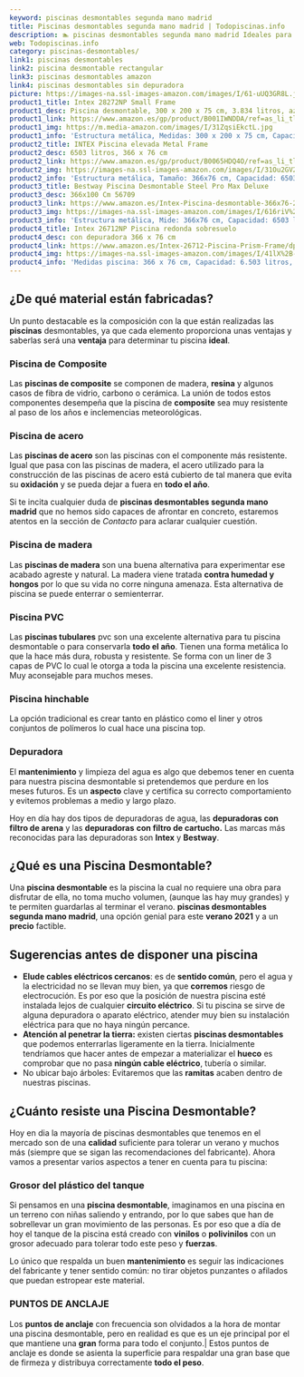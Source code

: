 ```yaml
---
keyword: piscinas desmontables segunda mano madrid
title: Piscinas desmontables segunda mano madrid | Todopiscinas.info
description: 🏊 piscinas desmontables segunda mano madrid Ideales para este verano 2021. Aquí puedes comprar piscinas desmontables segunda mano madrid y comparar con otras similares. No dejes escapar piscinas desmontables segunda mano madrid a un precio realmente tentador.
web: Todopiscinas.info
category: piscinas-desmontables/
link1: piscinas desmontables
link2: piscina desmontable rectangular
link3: piscinas desmontables amazon
link4: piscinas desmontables sin depuradora
picture: https://images-na.ssl-images-amazon.com/images/I/61-uUQ3GR8L.jpg
product1_title: Intex 28272NP Small Frame
product1_desc: Piscina desmontable, 300 x 200 x 75 cm, 3.834 litros, azul
product1_link: https://www.amazon.es/gp/product/B001IWNDDA/ref=as_li_tl?ie=UTF8&camp=3638&creative=24630&creativeASIN=B001IWNDDA&linkCode=as2&tag=todopiscinas0e-21&linkId=25b9d647487c889cb6ef56ed63f50ca1
product1_img: https://m.media-amazon.com/images/I/31ZqsiEkctL.jpg
product1_info: 'Estructura metálica, Medidas: 300 x 200 x 75 cm, Capacidad: 3.834 litros, Para 6 personas (+ 6 años), Fácil montaje, Forma rectangular'
product2_title: INTEX Piscina elevada Metal Frame
product2_desc: 6503 litros, 366 x 76 cm
product2_link: https://www.amazon.es/gp/product/B0065HDQ4O/ref=as_li_tl?ie=UTF8&camp=3638&creative=24630&creativeASIN=B0065HDQ4O&linkCode=as2&tag=todopiscinas0e-21&linkId=ed2430e3ba564d3527ee103df33ed7b3
product2_img: https://images-na.ssl-images-amazon.com/images/I/31Ou2GV2SAL.jpg
product2_info: 'Estructura metálica, Tamaño: 366x76 cm, Capacidad: 6503 litros, Forma circular, De 4 a 7 personas (+6 años)'
product3_title: Bestway Piscina Desmontable Steel Pro Max Deluxe
product3_desc: 366x100 Cm 56709
product3_link: https://www.amazon.es/Intex-Piscina-desmontable-366x76-28210NP/dp/B0065HDQ4O?__mk_es_ES=%C3%85M%C3%85%C5%BD%C3%95%C3%91&crid=25UQGV9HG2INI&dchild=1&keywords=piscinas+desmontables&qid=1615854176&sprefix=piscinas+dem%2Caps%2C201&sr=8-5&linkCode=ll1&tag=todopiscinas0e-21&linkId=34f200977c6cbaab1f3f4d9ac0e64755&language=es_ES&ref_=as_li_ss_tl
product3_img: https://images-na.ssl-images-amazon.com/images/I/616riV%2BiY3L.jpg
product3_info: 'Estructura metálica, Mide: 366x76 cm, Capacidad: 6503 litros, De 4 a 7 personas mayores de 6 años, Forma circular, Tecnología Super-Tough'
product4_title: Intex 26712NP Piscina redonda sobresuelo
product4_desc: con depuradora 366 x 76 cm
product4_link: https://www.amazon.es/Intex-26712-Piscina-Prism-Frame/dp/B07FB823GL?__mk_es_ES=%C3%85M%C3%85%C5%BD%C3%95%C3%91&dchild=1&keywords=piscinas+desmontables+con+depuradora&qid=1615936418&sr=8-5&linkCode=ll1&tag=todopiscinas0e-21&linkId=d98699de7830cd471766fa1daa36de34&language=es_ES&ref_=as_li_ss_tl
product4_img: https://images-na.ssl-images-amazon.com/images/I/41lX%2B-YpibL.jpg
product4_info: 'Medidas piscina: 366 x 76 cm, Capacidad: 6.503 litros, Incluye depuradora de cartucha A, Lona resistente triple capa'
---
```




## ¿De qué material están fabricadas?

Un punto destacable es la composición con la que están realizadas las **piscinas** desmontables, ya que cada elemento proporciona unas ventajas y saberlas  será una **ventaja** para determinar tu piscina **ideal**.


### Piscina de Composite

Las **piscinas de composite** se componen de madera, **resina** y algunos casos de fibra de vidrio, carbono o cerámica. La unión de todos estos componentes desempeña que la piscina de **composite** sea muy resistente al paso de los años e inclemencias meteorológicas.


### Piscina de acero

Las **piscinas de acero** son las piscinas con el componente más resistente. Igual que pasa con las piscinas de madera, el acero utilizado para la construcción de las piscinas de acero está cubierto de tal manera que evita su **oxidación** y se pueda dejar a fuera en **todo el año**.

Si te incita cualquier duda de **piscinas desmontables segunda mano madrid** que no hemos sido capaces de afrontar en concreto, estaremos atentos en la sección de _Contacto_ para aclarar cualquier cuestión.


### Piscina de madera

Las **piscinas de madera** son una buena alternativa para experimentar ese acabado agreste y natural. La madera viene tratada **contra humedad y hongos** por lo que su vida no corre ninguna amenaza. Esta alternativa de piscina se puede enterrar o semienterrar.


### Piscina  PVC

Las **piscinas tubulares** pvc son una excelente alternativa para tu piscina desmontable o para conservarla **todo el año**. Tienen una forma metálica lo que la hace más dura, robusta y resistente. Se forma con un liner de 3 capas de PVC lo cual le otorga a toda la piscina una excelente resistencia. Muy aconsejable para muchos meses.


### Piscina hinchable

 La opción tradicional es crear tanto en plástico como el liner y otros conjuntos de polímeros lo cual hace una piscina top.


### Depuradora

El **mantenimiento** y limpieza del agua es algo que debemos tener en cuenta para nuestra piscina desmontable si pretendemos que perdure en los meses futuros. Es un **aspecto** clave y certifica su correcto comportamiento y evitemos problemas a medio y largo plazo.

Hoy en día hay dos tipos de depuradoras de agua, las **depuradoras con filtro de arena** y  las **depuradoras** **con filtro de cartucho.** Las marcas más reconocidas para las depuradoras son **Intex** y **Bestway**.
## ¿Qué es una Piscina Desmontable?

Una **piscina desmontable** es la piscina la cual no requiere una obra para disfrutar de ella, no toma mucho volumen, (aunque las hay muy grandes) y te permiten guardarlas al terminar el verano.  **piscinas desmontables segunda mano madrid**, una opción genial para este **verano 2021** y a un **precio** factible.

<external-banner></external-banner>


<brand-panel :title=product1_title :desc=product1_desc :img=product1_img :link=product1_link></brand-panel>


## Sugerencias antes de disponer una piscina



*   **Elude cables eléctricos cercanos**: es de **sentido común**, pero el agua y la electricidad no se llevan muy bien, ya que **corremos** riesgo de electrocución. Es por eso que la posición de nuestra piscina esté instalada lejos de cualquier **circuito eléctrico**. Si tu piscina se sirve de alguna depuradora o aparato eléctrico, atender muy bien su instalación eléctrica para que no haya ningún percance.
*   **Atención al penetrar la tierra:** existen ciertas **piscinas desmontables** que podemos enterrarlas ligeramente en la tierra. Inicialmente tendríamos que hacer antes de empezar a materializar el **hueco** es comprobar que no pasa **ningún cable eléctrico**, tubería o similar.
*   No ubicar bajo árboles: Evitaremos que las **ramitas** acaben dentro de nuestras piscinas.

<stats-list :link1=link1 :link2=link2 :link3=link3 :link4=link4 :category=category></stats-list>


## ¿Cuánto resiste una Piscina Desmontable?

Hoy en dia la mayoría de piscinas desmontables que tenemos en el mercado son de una **calidad** suficiente para tolerar un verano y muchos más (siempre que se sigan las recomendaciones del fabricante). Ahora vamos a presentar varios aspectos a tener en cuenta para tu piscina:


### Grosor del plástico del tanque

Si pensamos en una **piscina desmontable**, imaginamos en una piscina en un terreno con niñas saliendo y entrando, por lo que sabes que han de sobrellevar un gran movimiento de las personas. Es por eso que a día de hoy el tanque de la piscina está creado con **vinilos** o **polivinilos** con un grosor adecuado para tolerar todo este peso y **fuerzas**.

Lo único que respalda un	 buen **mantenimiento** es seguir las indicaciones del fabricante y tener sentido común: no tirar objetos punzantes o afilados que puedan estropear este material.


### PUNTOS DE ANCLAJE

Los **puntos de anclaje** con frecuencia son olvidados a la hora de montar una piscina desmontable, pero en realidad es que es un eje principal por el que mantiene una **gran** forma para todo el conjunto.| Estos puntos de anclaje es donde se asienta la superficie para respaldar una gran base que de firmeza y distribuya correctamente **todo el peso**.